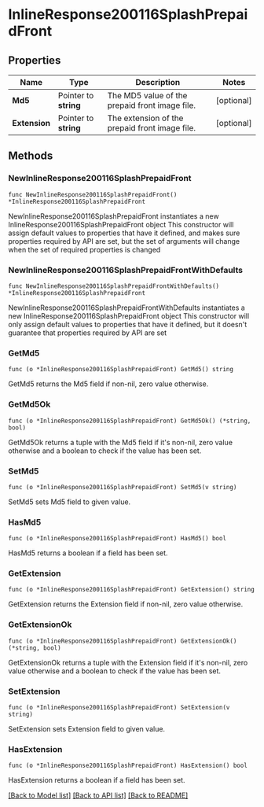 # InlineResponse200116SplashPrepaidFront

## Properties

Name | Type | Description | Notes
------------ | ------------- | ------------- | -------------
**Md5** | Pointer to **string** | The MD5 value of the prepaid front image file. | [optional] 
**Extension** | Pointer to **string** | The extension of the prepaid front image file. | [optional] 

## Methods

### NewInlineResponse200116SplashPrepaidFront

`func NewInlineResponse200116SplashPrepaidFront() *InlineResponse200116SplashPrepaidFront`

NewInlineResponse200116SplashPrepaidFront instantiates a new InlineResponse200116SplashPrepaidFront object
This constructor will assign default values to properties that have it defined,
and makes sure properties required by API are set, but the set of arguments
will change when the set of required properties is changed

### NewInlineResponse200116SplashPrepaidFrontWithDefaults

`func NewInlineResponse200116SplashPrepaidFrontWithDefaults() *InlineResponse200116SplashPrepaidFront`

NewInlineResponse200116SplashPrepaidFrontWithDefaults instantiates a new InlineResponse200116SplashPrepaidFront object
This constructor will only assign default values to properties that have it defined,
but it doesn't guarantee that properties required by API are set

### GetMd5

`func (o *InlineResponse200116SplashPrepaidFront) GetMd5() string`

GetMd5 returns the Md5 field if non-nil, zero value otherwise.

### GetMd5Ok

`func (o *InlineResponse200116SplashPrepaidFront) GetMd5Ok() (*string, bool)`

GetMd5Ok returns a tuple with the Md5 field if it's non-nil, zero value otherwise
and a boolean to check if the value has been set.

### SetMd5

`func (o *InlineResponse200116SplashPrepaidFront) SetMd5(v string)`

SetMd5 sets Md5 field to given value.

### HasMd5

`func (o *InlineResponse200116SplashPrepaidFront) HasMd5() bool`

HasMd5 returns a boolean if a field has been set.

### GetExtension

`func (o *InlineResponse200116SplashPrepaidFront) GetExtension() string`

GetExtension returns the Extension field if non-nil, zero value otherwise.

### GetExtensionOk

`func (o *InlineResponse200116SplashPrepaidFront) GetExtensionOk() (*string, bool)`

GetExtensionOk returns a tuple with the Extension field if it's non-nil, zero value otherwise
and a boolean to check if the value has been set.

### SetExtension

`func (o *InlineResponse200116SplashPrepaidFront) SetExtension(v string)`

SetExtension sets Extension field to given value.

### HasExtension

`func (o *InlineResponse200116SplashPrepaidFront) HasExtension() bool`

HasExtension returns a boolean if a field has been set.


[[Back to Model list]](../README.md#documentation-for-models) [[Back to API list]](../README.md#documentation-for-api-endpoints) [[Back to README]](../README.md)



